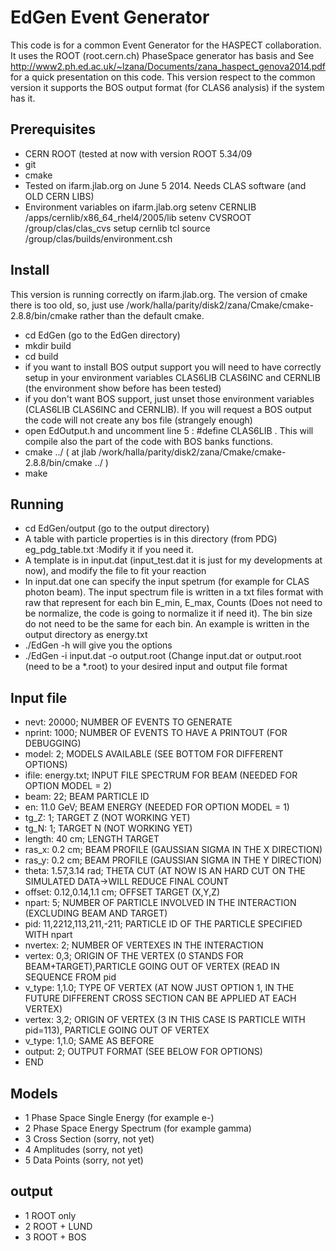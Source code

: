 EdGen Event Generator
==================

This code is for a common Event Generator for the HASPECT collaboration.
It uses the ROOT (root.cern.ch) PhaseSpace generator has basis and 
See http://www2.ph.ed.ac.uk/~lzana/Documents/zana_haspect_genova2014.pdf for a quick presentation on this code.
This version respect to the common version it supports the BOS output format (for CLAS6 analysis) if the system has it.

Prerequisites
-------------
* CERN ROOT  (tested at now with version ROOT 5.34/09
* git 
* cmake
* Tested on ifarm.jlab.org on June 5 2014. Needs CLAS software (and OLD CERN LIBS) 
* Environment variables on ifarm.jlab.org
setenv CERNLIB /apps/cernlib/x86_64_rhel4/2005/lib
setenv CVSROOT /group/clas/clas_cvs
setup cernlib tcl
source /group/clas/builds/environment.csh

Install
-------
This version is running correctly on ifarm.jlab.org. The version of cmake there is too old, so, just use /work/halla/parity/disk2/zana/Cmake/cmake-2.8.8/bin/cmake rather than the default cmake.
* cd EdGen (go to the EdGen directory)
* mkdir build
* cd build
* if you want to install BOS output support you will need to have correctly setup in your environment variables CLAS6LIB CLAS6INC and CERNLIB (the environment show before has been tested)
* if you don't want BOS support, just unset those environment variables (CLAS6LIB CLAS6INC and CERNLIB). If you will request a BOS output the code will not create any bos file (strangely enough)
* open EdOutput.h and uncomment line 5 : #define CLAS6LIB . This will compile also the part of the code with BOS banks functions.
* cmake ../ ( at jlab /work/halla/parity/disk2/zana/Cmake/cmake-2.8.8/bin/cmake ../ )
* make 

Running
-------
* cd EdGen/output (go to the output directory)
* A table with particle properties is in this directory (from PDG) eg_pdg_table.txt :Modify it if you need it. 
* A template is in input.dat (input_test.dat it is just for my developments at now), and modify the file to fit your reaction
* In input.dat one can specify the input spetrum (for example for CLAS photon beam). The input spectrum file is written in a txt files format with raw that represent for each bin E_min, E_max, Counts (Does not need to be normalize, the code is going to normalize it if need it). The bin size do not need to be the same for each bin.  An example is written in the output directory as energy.txt 
* ./EdGen -h will give you the options
* ./EdGen -i input.dat -o output.root        (Change input.dat or output.root (need to be a *.root) to your desired input and output file format 
  
Input file
----------
* nevt:    20000;                  NUMBER OF EVENTS TO GENERATE
* nprint:  1000;                   NUMBER OF EVENTS TO HAVE A PRINTOUT (FOR DEBUGGING)
* model:   2;      		 MODELS AVAILABLE (SEE BOTTOM FOR DIFFERENT OPTIONS)
* ifile:	 energy.txt; 		 INPUT FILE SPECTRUM FOR BEAM (NEEDED FOR OPTION MODEL = 2) 
* beam:    22;			 BEAM PARTICLE ID
* en:	 11.0    GeV;		 BEAM ENERGY (NEEDED FOR OPTION MODEL = 1)
* tg_Z:    1;	 		 TARGET Z (NOT WORKING YET)
* tg_N:    1;			 TARGET N (NOT WORKING YET)
* length:	 40	cm;		 LENGTH TARGET
* ras_x:	 0.2	cm;		 BEAM PROFILE (GAUSSIAN SIGMA IN THE X DIRECTION)
* ras_y:	 0.2	cm;		 BEAM PROFILE (GAUSSIAN SIGMA IN THE Y DIRECTION)
* theta:   1.57,3.14 rad;		 THETA CUT (AT NOW IS AN HARD CUT ON THE SIMULATED DATA->WILL REDUCE FINAL COUNT
* offset:  0.12,0.14,1.1 cm;	 OFFSET TARGET (X,Y,Z)
* npart:   5;	       		 NUMBER OF PARTICLE INVOLVED IN THE INTERACTION (EXCLUDING BEAM AND TARGET)
* pid:     11,2212,113,211,-211;	 PARTICLE ID OF THE PARTICLE SPECIFIED WITH npart
* nvertex: 2;			 NUMBER OF VERTEXES IN THE INTERACTION
* vertex:  0,3;			 ORIGIN OF THE VERTEX (0 STANDS FOR BEAM+TARGET),PARTICLE GOING OUT OF VERTEX (READ IN SEQUENCE FROM pid
* v_type:  1,1.0;			 TYPE OF VERTEX (AT NOW JUST OPTION 1, IN THE FUTURE DIFFERENT CROSS SECTION CAN BE APPLIED AT EACH VERTEX)
* vertex:  3,2;			 ORIGIN OF VERTEX (3 IN THIS CASE IS PARTICLE WITH pid=113), PARTICLE GOING OUT OF VERTEX
* v_type:  1,1.0;			 SAME AS BEFORE
* output:  2;			 OUTPUT FORMAT (SEE BELOW FOR OPTIONS)
* END

Models
-------
*  1 Phase Space Single Energy (for example e-)
* 2 Phase Space Energy Spectrum (for example gamma)
* 3 Cross Section (sorry, not yet)
* 4 Amplitudes (sorry, not yet) 
* 5 Data Points (sorry, not yet)


output
-------
* 1  ROOT only
* 2  ROOT + LUND
* 3  ROOT + BOS
